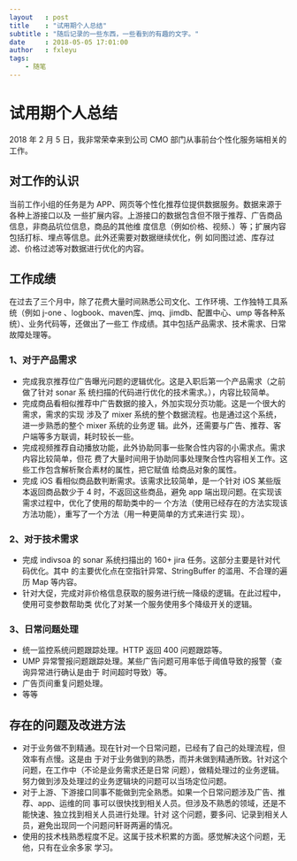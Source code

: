 ```yaml
---
layout   : post
title    : "试用期个人总结"
subtitle : "随后记录的一些东西，一些看到的有趣的文字。"
date     : 2018-05-05 17:01:00
author   : fxleyu
tags:
    - 随笔
---
```



# 试用期个人总结

2018 年 2 月 5 日，我非常荣幸来到公司 CMO 部门从事前台个性化服务端相关的工作。

## 对工作的认识
当前工作小组的任务是为 APP、网页等个性化推荐位提供数据服务。数据来源于各种上游接口以及
一些扩展内容。上游接口的数据包含但不限于推荐、广告商品信息，非商品坑位信息，商品的其他维
度信息（例如价格、视频、）等；扩展内容包括打标、埋点等信息。此外还需要对数据继续优化，例
如同图过滤、库存过滤、价格过滤等对数据进行优化的内容。

## 工作成绩
在过去了三个月中，除了花费大量时间熟悉公司文化、工作环境、工作独特工具系统（例如 j-one
、logbook、maven库、jmq、jimdb、配置中心、ump 等各种系统）、业务代码等，还做出了一些工
作成绩。其中包括产品需求、技术需求、日常故障处理等。
### 1、对于产品需求
- 完成我京推荐位广告曝光问题的逻辑优化。这是入职后第一个产品需求（之前做了针对 sonar 系
统扫描的代码进行优化的技术需求。），内容比较简单。
- 完成商品看相似推荐中广告数据的接入，外加实现分页功能。这是一个很大的需求，需求的实现
涉及了 mixer 系统的整个数据流程。也是通过这个系统，进一步熟悉的整个 mixer 系统的业务逻
辑。此外，还需要与广告、推荐、客户端等多方联调，耗时较长一些。
- 完成视频推荐自动播放功能，此外协助同事一些聚合性内容的小需求点。需求内容比较简单，但花
费了大量时间用于协助同事处理聚合性内容相关工作。这些工作包含解析聚合素材的属性，把它赋值
给商品对象的属性。
- 完成 iOS 看相似商品数判断需求。该需求比较简单，是一个针对 iOS 某些版本返回商品数少于
4 时，不返回这些商品，避免 app 端出现问题。在实现该需求过程中，优化了使用的帮助类中的一
个方法（使用已经存在的方法实现该方法功能），重写了一个方法（用一种更简单的方式来进行实
现）。

### 2、对于技术需求
- 完成 indivsoa 的 sonar 系统扫描出的 160+ jira 任务。这部分主要是针对代码优化。其中
的主要优化点在空指针异常、StringBuffer 的滥用、不合理的遍历 Map 等内容。
- 针对大促，完成对非价格信息获取的服务进行统一降级的逻辑。在此过程中，使用可变参数帮助类
优化了对某一个服务使用多个降级开关的逻辑。

### 3、日常问题处理
- 统一监控系统问题跟踪处理。HTTP 返回 400 问题跟踪等。
- UMP 异常警报问题跟踪处理。某些广告问题可用率低于阈值导致的报警（查询异常进行确认是由于
时间超时导致）等。
- 广告页间重复问题处理。
- 等等


## 存在的问题及改进方法
- 对于业务做不到精通。现在针对一个日常问题，已经有了自己的处理流程，但效率有点慢。这是由
于对于业务做到的熟悉，而并未做到精通所致。针对这个问题，在工作中（不论是业务需求还是日常
问题），做精处理过的业务逻辑。努力做到涉及处理过的业务逻辑块的问题可以当场定位问题。
- 对于上游、下游接口同事不能做到完全熟悉。如果一个日常问题涉及广告、推荐、app、运维的同
事可以很快找到相关人员。但涉及不熟悉的领域，还是不能快速、独立找到相关人员进行处理。针对
这个问题，要多问、记录到相关人员，避免出现同一个问题问轩哥两遍的情况。
- 使用的技术栈熟悉程度不足。这属于技术积累的方面。感觉解决这个问题，无他，只有在业余多家
学习。
